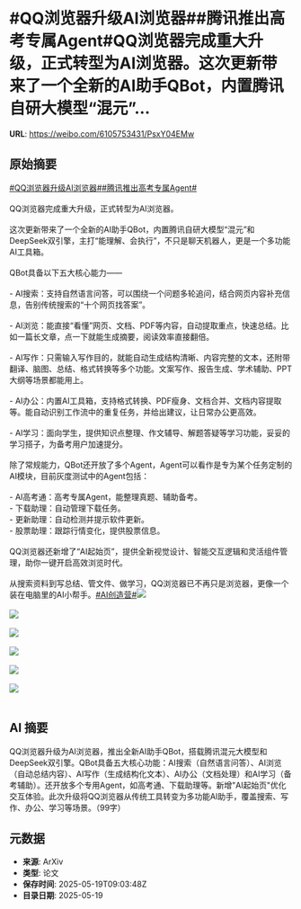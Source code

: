 # #QQ浏览器升级AI浏览器##腾讯推出高考专属Agent#QQ浏览器完成重大升级，正式转型为AI浏览器。这次更新带来了一个全新的AI助手QBot，内置腾讯自研大模型“混元”...

**URL**: https://weibo.com/6105753431/PsxY04EMw

## 原始摘要

<a href="https://m.weibo.cn/search?containerid=231522type%3D1%26t%3D10%26q%3D%23QQ%E6%B5%8F%E8%A7%88%E5%99%A8%E5%8D%87%E7%BA%A7AI%E6%B5%8F%E8%A7%88%E5%99%A8%23&amp;extparam=%23QQ%E6%B5%8F%E8%A7%88%E5%99%A8%E5%8D%87%E7%BA%A7AI%E6%B5%8F%E8%A7%88%E5%99%A8%23" data-hide=""><span class="surl-text">#QQ浏览器升级AI浏览器#</span></a><a href="https://m.weibo.cn/search?containerid=231522type%3D1%26t%3D10%26q%3D%23%E8%85%BE%E8%AE%AF%E6%8E%A8%E5%87%BA%E9%AB%98%E8%80%83%E4%B8%93%E5%B1%9EAgent%23&amp;extparam=%23%E8%85%BE%E8%AE%AF%E6%8E%A8%E5%87%BA%E9%AB%98%E8%80%83%E4%B8%93%E5%B1%9EAgent%23" data-hide=""><span class="surl-text">#腾讯推出高考专属Agent#</span></a><br><br>QQ浏览器完成重大升级，正式转型为AI浏览器。<br><br>这次更新带来了一个全新的AI助手QBot，内置腾讯自研大模型“混元”和DeepSeek双引擎，主打“能理解、会执行”，不只是聊天机器人，更是一个多功能AI工具箱。<br><br>QBot具备以下五大核心能力——<br><br>- AI搜索：支持自然语言问答，可以围绕一个问题多轮追问，结合网页内容补充信息，告别传统搜索的“十个网页找答案”。<br><br>- AI浏览：能直接“看懂”网页、文档、PDF等内容，自动提取重点，快速总结。比如一篇长文章，点一下就能生成摘要，阅读效率直接翻倍。<br><br>- AI写作：只需输入写作目的，就能自动生成结构清晰、内容完整的文本，还附带翻译、脑图、总结、格式转换等多个功能。文案写作、报告生成、学术辅助、PPT大纲等场景都能用上。<br><br>- AI办公：内置AI工具箱，支持格式转换、PDF瘦身、文档合并、文档内容提取等。能自动识别工作流中的重复任务，并给出建议，让日常办公更高效。<br><br>- AI学习：面向学生，提供知识点整理、作文辅导、解题答疑等学习功能，妥妥的学习搭子，为备考用户加速提分。<br><br>除了常规能力，QBot还开放了多个Agent，Agent可以看作是专为某个任务定制的AI模块，目前灰度测试中的Agent包括：<br><br>- AI高考通：高考专属Agent，能整理真题、辅助备考。<br>- 下载助理：自动管理下载任务。<br>- 更新助理：自动检测并提示软件更新。<br>- 股票助理：跟踪行情变化，提供股票信息。<br><br>QQ浏览器还新增了“AI起始页”，提供全新视觉设计、智能交互逻辑和灵活组件管理，助你一键开启高效浏览时代。<br><br>从搜索资料到写总结、管文件、做学习，QQ浏览器已不再只是浏览器，更像一个装在电脑里的AI小帮手。<a href="https://m.weibo.cn/search?containerid=231522type%3D1%26t%3D10%26q%3D%23AI%E5%88%9B%E9%80%A0%E8%90%A5%23" data-hide=""><span class="surl-text">#AI创造营#</span></a><img style="" src="https://tvax1.sinaimg.cn/large/006Fd7o3gy1i1ku0sp518j31na16c4jb.jpg" referrerpolicy="no-referrer"><br><br><img style="" src="https://tvax2.sinaimg.cn/large/006Fd7o3gy1i1ku0u7yjzj30ze0zk119.jpg" referrerpolicy="no-referrer"><br><br><img style="" src="https://tvax4.sinaimg.cn/large/006Fd7o3gy1i1ku0vlgjtj315c18uk33.jpg" referrerpolicy="no-referrer"><br><br><img style="" src="https://tvax1.sinaimg.cn/large/006Fd7o3gy1i1ku0x3cikj30wl0zkgto.jpg" referrerpolicy="no-referrer"><br><br><img style="" src="https://tvax3.sinaimg.cn/large/006Fd7o3gy1i1ku0yc1q2j315c18w4as.jpg" referrerpolicy="no-referrer"><br><br><img style="" src="https://tvax1.sinaimg.cn/large/006Fd7o3gy1i1ku0zvwi2j314w1o817p.jpg" referrerpolicy="no-referrer"><br><br>

## AI 摘要

QQ浏览器升级为AI浏览器，推出全新AI助手QBot，搭载腾讯混元大模型和DeepSeek双引擎。QBot具备五大核心功能：AI搜索（自然语言问答）、AI浏览（自动总结内容）、AI写作（生成结构化文本）、AI办公（文档处理）和AI学习（备考辅助）。还开放多个专用Agent，如高考通、下载助理等。新增"AI起始页"优化交互体验。此次升级将QQ浏览器从传统工具转变为多功能AI助手，覆盖搜索、写作、办公、学习等场景。（99字）

## 元数据

- **来源**: ArXiv
- **类型**: 论文
- **保存时间**: 2025-05-19T09:03:48Z
- **目录日期**: 2025-05-19

